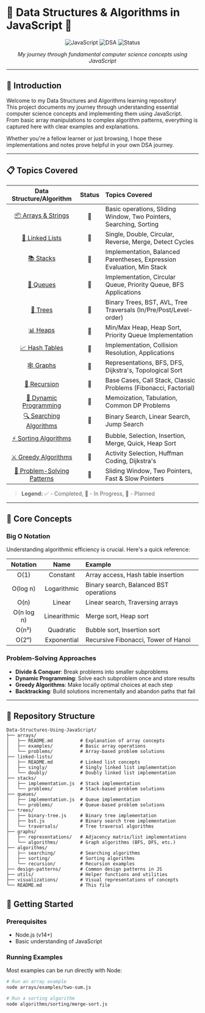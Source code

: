# 🚀 Data Structures & Algorithms in JavaScript 🚀

<p align="center">
  <img src="https://img.shields.io/badge/Language-JavaScript-F7DF1E?style=for-the-badge&logo=javascript" alt="JavaScript"/>
  <img src="https://img.shields.io/badge/Focus-DSA-5C2D91?style=for-the-badge" alt="DSA"/>
  <img src="https://img.shields.io/badge/Status-In_Progress-4BC51D?style=for-the-badge" alt="Status"/>
</p>

<p align="center">
  <em>My journey through fundamental computer science concepts using JavaScript</em>
</p>

---

## 🌟 Introduction

Welcome to my Data Structures and Algorithms learning repository!  
This project documents my journey through understanding essential computer science concepts and implementing them using JavaScript.  
From basic array manipulations to complex algorithm patterns, everything is captured here with clear examples and explanations.

Whether you're a fellow learner or just browsing, I hope these implementations and notes prove helpful in your own DSA journey.

---

## 📋 Topics Covered

| Data Structure/Algorithm | Status | Topics Covered |
|:------------------------:|:------:|:--------------|
| [📦 Arrays & Strings](./arrays) |  📝 | Basic operations, Sliding Window, Two Pointers, Searching, Sorting |
| [🔗 Linked Lists](./linked-lists) |  📝 | Single, Double, Circular, Reverse, Merge, Detect Cycles |
| [📚 Stacks](./stacks) |  📝 | Implementation, Balanced Parentheses, Expression Evaluation, Min Stack |
| [🧺 Queues](./queues) |  📝 | Implementation, Circular Queue, Priority Queue, BFS Applications |
| [🌳 Trees](./trees) |  📝 | Binary Trees, BST, AVL, Tree Traversals (In/Pre/Post/Level-order) |
| [📊 Heaps](./heaps) |  📝 | Min/Max Heap, Heap Sort, Priority Queue Implementation |
| [📈 Hash Tables](./hash-tables) |  📝 | Implementation, Collision Resolution, Applications |
| [🕸️ Graphs](./graphs) |  📝 | Representations, BFS, DFS, Dijkstra's, Topological Sort |
| [🧩 Recursion](./recursion) |  📝 | Base Cases, Call Stack, Classic Problems (Fibonacci, Factorial) |
| [📝 Dynamic Programming](./dynamic-programming) |  📝 | Memoization, Tabulation, Common DP Problems |
| [🔍 Searching Algorithms](./searching) |  📝 | Binary Search, Linear Search, Jump Search |
| [⚡ Sorting Algorithms](./sorting) |  📝 | Bubble, Selection, Insertion, Merge, Quick, Heap Sort |
| [⚔️ Greedy Algorithms](./greedy) |  📝 | Activity Selection, Huffman Coding, Dijkstra's |
| [🧠 Problem-Solving Patterns](./patterns) |  📝 | Sliding Window, Two Pointers, Fast & Slow Pointers |

> **Legend:** ✅ - Completed, 🔄 - In Progress, 📝 - Planned

---

## 🔬 Core Concepts

### Big O Notation

Understanding algorithmic efficiency is crucial. Here's a quick reference:

| Notation | Name | Example |
|:--------:|:----:|:--------|
| O(1) | Constant | Array access, Hash table insertion |
| O(log n) | Logarithmic | Binary search, Balanced BST operations |
| O(n) | Linear | Linear search, Traversing arrays |
| O(n log n) | Linearithmic | Merge sort, Heap sort |
| O(n²) | Quadratic | Bubble sort, Insertion sort |
| O(2ⁿ) | Exponential | Recursive Fibonacci, Tower of Hanoi |

### Problem-Solving Approaches

- **Divide & Conquer**: Break problems into smaller subproblems
- **Dynamic Programming**: Solve each subproblem once and store results
- **Greedy Algorithms**: Make locally optimal choices at each step
- **Backtracking**: Build solutions incrementally and abandon paths that fail

---

## 📁 Repository Structure

```plaintext
Data-Structures-Using-JavaScript/
├── arrays/
│   ├── README.md          # Explanation of array concepts
│   ├── examples/          # Basic array operations
│   └── problems/          # Array-based problem solutions
├── linked-lists/
│   ├── README.md          # Linked list concepts
│   ├── singly/            # Singly linked list implementation
│   └── doubly/            # Doubly linked list implementation
├── stacks/
│   ├── implementation.js  # Stack implementation
│   └── problems/          # Stack-based problem solutions
├── queues/
│   ├── implementation.js  # Queue implementation
│   └── problems/          # Queue-based problem solutions
├── trees/
│   ├── binary-tree.js     # Binary tree implementation
│   ├── bst.js             # Binary search tree implementation
│   └── traversals/        # Tree traversal algorithms
├── graphs/
│   ├── representations/   # Adjacency matrix/list implementations
│   └── algorithms/        # Graph algorithms (BFS, DFS, etc.)
├── algorithms/
│   ├── searching/         # Searching algorithms
│   ├── sorting/           # Sorting algorithms
│   └── recursion/         # Recursion examples
├── design-patterns/       # Common design patterns in JS
├── utils/                 # Helper functions and utilities
├── visualizations/        # Visual representations of concepts
└── README.md              # This file

```

## 🚀 Getting Started

### Prerequisites

- Node.js (v14+)
- Basic understanding of JavaScript

### Running Examples

Most examples can be run directly with Node:

```bash
# Run an array example
node arrays/examples/two-sum.js

# Run a sorting algorithm
node algorithms/sorting/merge-sort.js

